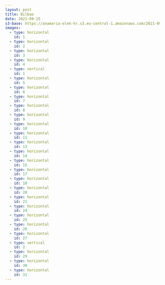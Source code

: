 ```yaml
---
layout: post
title: Bilbao 
date: 2021-09-25
s3-base: https://anamaria-elek-hr.s3.eu-central-1.amazonaws.com/2021-09-25-bilbao
images:
  - type: horizontal
    id: 1
  - type: horizontal
    id: 2
  - type: horizontal
    id: 3
  - type: horizontal
    id: 4
  - type: vertical
    id: 1
  - type: horizontal
    id: 5
  - type: horizontal
    id: 6
  - type: horizontal
    id: 7
  - type: horizontal
    id: 8
  - type: horizontal
    id: 9
  - type: horizontal
    id: 10
  - type: horizontal
    id: 11
  - type: horizontal
    id: 13
  - type: horizontal
    id: 14
  - type: horizontal
    id: 15
  - type: horizontal
    id: 17
  - type: horizontal
    id: 18
  - type: horizontal
    id: 20
  - type: horizontal
    id: 21
  - type: horizontal
    id: 24
  - type: horizontal
    id: 25
  - type: horizontal
    id: 26
  - type: horizontal
    id: 27
  - type: vertical
    id: 2
  - type: horizontal
    id: 29
  - type: horizontal
    id: 30
  - type: horizontal
    id: 31
---
```



